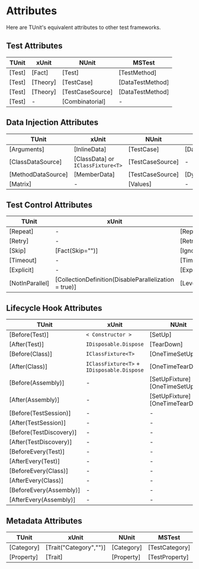 # Attributes

Here are TUnit's equivalent attributes to other test frameworks.

## Test Attributes

| TUnit  | xUnit    | NUnit            | MSTest           |
| ------ | -------- | ---------------- | ---------------- |
| [Test] | [Fact]   | [Test]           | [TestMethod]     |
| [Test] | [Theory] | [TestCase]       | [DataTestMethod] |
| [Test] | [Theory] | [TestCaseSource] | [DataTestMethod] |
| [Test] | -        | [Combinatorial]  | -                |

## Data Injection Attributes

| TUnit                        | xUnit                             | NUnit            | MSTest        |
| ---------------------------- | --------------------------------- | ---------------- | ------------- |
| [Arguments]                  | [InlineData]                      | [TestCase]       | [DataRow]     |
| [ClassDataSource]            | [ClassData] or `IClassFixture<T>` | [TestCaseSource] | -             |
| [MethodDataSource]           | [MemberData]                      | [TestCaseSource] | [DynamicData] |
| [Matrix]                     | -                                 | [Values]         | -             |

## Test Control Attributes

| TUnit           | xUnit                                                 | NUnit                | MSTest   |
| --------------- | ----------------------------------------------------- | -------------------- | -------- |
| [Repeat]        | -                                                     | [Repeat]             | -        |
| [Retry]         | -                                                     | [Retry]              | -        |
| [Skip]          | [Fact(Skip="")]                                       | [Ignore]             | [Ignore] |
| [Timeout]       | -                                                     | [TimeOut]            | -        |
| [Explicit]      | -                                                     | [Explicit]           | -        |
| [NotInParallel] | [CollectionDefinition(DisableParallelization = true)] | [LevelOfParallelism] | -        |

## Lifecycle Hook Attributes

| TUnit                   | xUnit                                      | NUnit                              | MSTest               |
| ----------------------- | ------------------------------------------ | ---------------------------------- | -------------------- |
| [Before(Test)]          | `< Constructor >`                          | [SetUp]                            | [TestInitialize]     |
| [After(Test)]           | `IDisposable.Dispose`                      | [TearDown]                         | [TestCleanup]        |
| [Before(Class)]         | `IClassFixture<T>`                         | [OneTimeSetUp]                     | [ClassInitialize]    |
| [After(Class)]          | `IClassFixture<T>` + `IDisposable.Dispose` | [OneTimeTearDown]                  | [ClassCleanup]       |
| [Before(Assembly)]      | -                                          | [SetUpFixture] + [OneTimeSetUp]    | [AssemblyInitialize] |
| [After(Assembly)]       | -                                          | [SetUpFixture] + [OneTimeTearDown] | [AssemblyCleanup]    |
| [Before(TestSession)]   | -                                          | -                                  | -                    |
| [After(TestSession)]    | -                                          | -                                  | -                    |
| [Before(TestDiscovery)] | -                                          | -                                  | -                    |
| [After(TestDiscovery)]  | -                                          | -                                  | -                    |
| [BeforeEvery(Test)]     | -                                          | -                                  | -                    |
| [AfterEvery(Test)]      | -                                          | -                                  | -                    |
| [BeforeEvery(Class)]    | -                                          | -                                  | -                    |
| [AfterEvery(Class)]     | -                                          | -                                  | -                    |
| [BeforeEvery(Assembly)] | -                                          | -                                  | -                    |
| [AfterEvery(Assembly)]  | -                                          | -                                  | -                    |

## Metadata Attributes

| TUnit      | xUnit                  | NUnit      | MSTest         |
| ---------- | ---------------------- | ---------- | -------------- |
| [Category] | [Trait("Category","")] | [Category] | [TestCategory] |
| [Property] | [Trait]                | [Property] | [TestProperty] |

